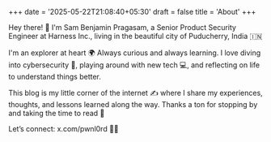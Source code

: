 +++
date = '2025-05-22T21:08:40+05:30'
draft = false
title = 'About'
+++

Hey there! 👋 I'm Sam Benjamin Pragasam, a Senior Product Security Engineer at Harness Inc., living in the beautiful city of Puducherry, India 🇮🇳

I'm an explorer at heart 🌍 Always curious and always learning. I love diving into cybersecurity 🔐, playing around with new tech 💻, and reflecting on life to understand things better.

This blog is my little corner of the internet ✍️ where I share my experiences, thoughts, and lessons learned along the way. Thanks a ton for stopping by and taking the time to read 🙌

Let’s connect: x.com/pwnl0rd 🧑‍💻

